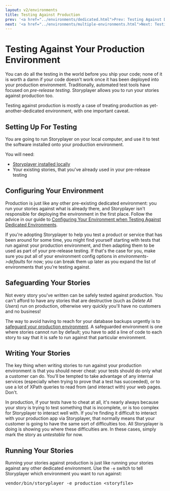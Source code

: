 ```yaml
---
layout: v2/environments
title: Testing Against Production
prev: '<a href="../environments/dedicated.html">Prev: Testing Against Dedicated Environments</a>'
next: '<a href="../environments/multiple-environments.html">Next: Testing Against Multiple Environments</a>'
---
```


# Testing Against Your Production Environment

You can do all the testing in the world before you ship your code; none of it is worth a damn if your code doesn't work once it has been deployed into your production environment.  Traditionally, automated test tools have focused on _pre-release testing_.  Storyplayer allows you to run your stories against production too.

Testing against production is mostly a case of treating production as yet-another-dedicated environment, with one important caveat.

## Setting Up For Testing

You are going to run Storyplayer on your local computer, and use it to test the software installed onto your production environment.

You will need:

* [Storyplayer installed locally](../installation.html)
* Your existing stories, that you've already used in your pre-release testing

## Configuring Your Environment

Production is just like any other pre-existing dedicated environment: you run your stories against what is already there, and Storyplayer isn't responsible for deploying the environment in the first place.  Follow the advice in our guide to [Configuring Your Environment when Testing Against Dedicated Environments](dedicated.html#configuring_your_environment).

If you're adopting Storyplayer to help you test a product or service that has been around for some time, you might find yourself starting with tests that run against your production environment, and then adapting them to be used as part of your pre-release testing.  If that's the case for you, make sure you put all of your environment config options in _environments->defaults_ for now; you can break them up later as you expand the list of environments that you're testing against.

## Safeguarding Your Stories

Not every story you've written can be safely tested against production.  You can't afford to have any stories that are destructive (such as _Delete All Users_) run on production, otherwise very quickly you'll have no customers and no business!

The way to avoid having to reach for your database backups urgently is to [safeguard your production environment](safeguarding.html).  A safeguarded environment is one where stories cannot run by default; you have to add a line of code to each story to say that it is safe to run against that particular environment.

## Writing Your Stories

The key thing when writing stories to run against your production environment is that you should never cheat: your tests should do only what a customer can do.  You'll be tempted to take advantage of any internal services (especially when trying to prove that a test has succeeded), or to use a lot of XPath queries to read from (and interact with) your web pages.  Don't.

In production, if your tests have to cheat at all, it's nearly always because your story is trying to test something that is incomplete, or is too complex for Storyplayer to interact well with.  If you're finding it difficult to interact with your production app via Storyplayer, that normally means that your customer is going to have the same sort of difficulties too.  All Storyplayer is doing is showing you where these difficulties are.  In these cases, simply mark the story as _untestable_ for now.

## Running Your Stories

Running your stories against production is just like running your stories against any other dedicated environment.  Use the `-e` switch to tell Storyplayer which environment you want to run against:

<pre>
vendor/bin/storyplayer -e production &lt;storyfile&gt;
</pre>